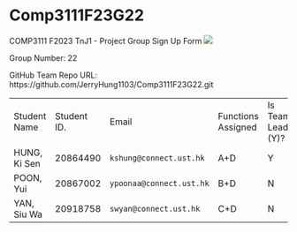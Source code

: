 # Comp3111F23G22
 COMP3111 F2023 TnJ1 - Project Group Sign Up Form
 ![](https://gifdb.com/images/high/rick-rolled-rick-astley-singing-qx2hd0d2xtkdseyk.webp)
 <p>Group Number: 22</p>
 <p>GitHub Team Repo URL: https://github.com/JerryHung1103/Comp3111F23G22.git</p>
  
  <table>
    <tbody>
        <tr>
            <td>Student Name </td> 
            <td>Student ID.</td>
            <td>Email</td>
            <td>Functions Assigned</td>
            <td>Is Team Leader (Y)? </td>
        </tr>
        <tr>
            <!---This is Jerry-->
            <td>HUNG, Ki Sen</td>
            <td>20864490</td>
            <td><code>kshung@connect.ust.hk</code></td>
            <td>A+D</td>
            <td>Y</td>
        </tr>
        <tr>
            <!---This is Paddy-->
            <td>POON, Yui</td>
            <td>20867002</td>
            <td><code>ypoonaa@connect.ust.hk</code></td>
            <td>B+D</td>
            <td>N</td>
        </tr>
        <tr>
            <!---This is Sam-->
            <td>YAN, Siu Wa</td>
            <td>20918758</td>
            <td><code>swyan@connect.ust.hk</code></td>
            <td>C+D</td>
            <td>N</td>
        </tr>
    </tbody>
  </table>
